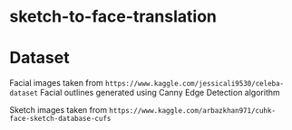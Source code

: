 # sketch-to-face-translation

# Dataset
Facial images taken from `https://www.kaggle.com/jessicali9530/celeba-dataset`
Facial outlines generated using Canny Edge Detection algorithm

Sketch images taken from `https://www.kaggle.com/arbazkhan971/cuhk-face-sketch-database-cufs`

